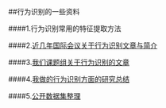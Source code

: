 ##行为识别的一些资料

####1.行为识别常用的特征提取方法

####2.[近几年国际会议关于行为识别文章与简介](https://github.com/jindongwang/MachineLearning/blob/master/%E8%A1%8C%E4%B8%BA%E8%AF%86%E5%88%AB%E8%AE%BA%E6%96%87list.md)

####3.[我们课题组关于行为识别的文章](https://github.com/jindongwang/MachineLearning/blob/master/%E8%AF%BE%E9%A2%98%E7%BB%84%E8%A1%8C%E4%B8%BA%E8%AF%86%E5%88%AB%E8%AE%BA%E6%96%87.md)

####4.[我做的行为识别方面的研究总结](https://github.com/jindongwang/MachineLearning/blob/master/%E8%A1%8C%E4%B8%BA%E8%AF%86%E5%88%AB%E6%96%B9%E9%9D%A2%E4%BC%9A%E8%AE%AE%E8%AE%BA%E6%96%87%E7%A0%94%E7%A9%B6%E6%80%BB%E7%BB%93.pptx)

####5.[公开数据集整理](https://github.com/jindongwang/activityrecognition/blob/master/dataset/dataset%20description.md)
